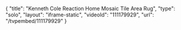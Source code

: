 {
    "title": "Kenneth Cole Reaction Home Mosaic Tile Area Rug",
    "type": "solo",
    "layout": "iframe-static",
    "videoId": "111179929",
    "url": "\/tvpembed\/111179929"
}